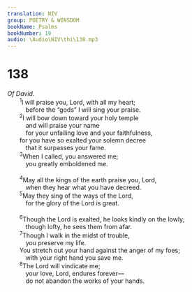 ```yaml
---
translation: NIV
group: POETRY & WINSDOM
bookName: Psalms 
bookNumber: 19
audio: \Audio\NIV\thi\138.mp3
---
```


<div class="title"><h1>138</h1><i>Of David.</i></div>
<span class="verse thi_138_1">  <sup>1</sup>I will praise you, Lord, with all my heart; <br/>   before the “gods” I will sing your praise. <br/></span>
<span class="verse thi_138_2">  <sup>2</sup>I will bow down toward your holy temple <br/>   and will praise your name <br/>   for your unfailing love and your faithfulness, <br/>  for you have so exalted your solemn decree <br/>   that it surpasses your fame. <br/></span>
<span class="verse thi_138_3">  <sup>3</sup>When I called, you answered me; <br/>   you greatly emboldened me. <br/><br/></span>
<span class="verse thi_138_4">  <sup>4</sup>May all the kings of the earth praise you, Lord, <br/>   when they hear what you have decreed. <br/></span>
<span class="verse thi_138_5">  <sup>5</sup>May they sing of the ways of the Lord, <br/>   for the glory of the Lord is great. <br/><br/></span>
<span class="verse thi_138_6">  <sup>6</sup>Though the Lord is exalted, he looks kindly on the lowly; <br/>   though lofty, he sees them from afar. <br/></span>
<span class="verse thi_138_7">  <sup>7</sup>Though I walk in the midst of trouble, <br/>   you preserve my life. <br/>  You stretch out your hand against the anger of my foes; <br/>   with your right hand you save me. <br/></span>
<span class="verse thi_138_8">  <sup>8</sup>The Lord will vindicate me; <br/>   your love, Lord, endures forever— <br/>   do not abandon the works of your hands. <br/></span>
